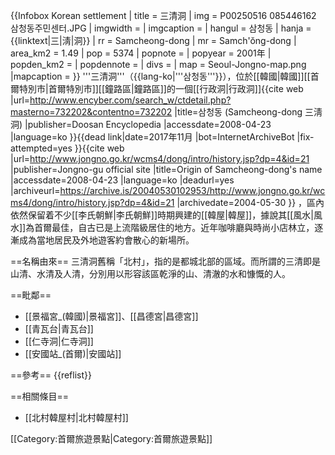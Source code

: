 {{Infobox Korean settlement
| title           = 三清洞
| img             = P00250516 085446162 삼청동주민센터.JPG
| imgwidth = 
| imgcaption      = 
| hangul          = 삼청동
| hanja           = {{linktext|三|淸|洞}}
| rr              = Samcheong-dong
| mr              = Samch'ŏng-dong
| area_km2        = 1.49
| pop             = 5374
| popnote         = <ref name="encyber" />
| popyear         = 2001年
| popden_km2      = 
| popdennote      = 
| divs            = 
| map             = Seoul-Jongno-map.png
|mapcaption       = 
}}
'''三清洞'''（{{lang-ko|'''삼청동'''}}），位於[[韓國|韓國]][[首爾特別市|首爾特別市]][[鐘路區|鐘路區]]的一個[[行政洞|行政洞]]<ref name="encyber">{{cite web |url=http://www.encyber.com/search_w/ctdetail.php?masterno=732202&contentno=732202 |title=삼청동 (Samcheong-dong 三淸洞) |publisher=Doosan Encyclopedia |accessdate=2008-04-23 |language=ko }}{{dead link|date=2017年11月 |bot=InternetArchiveBot |fix-attempted=yes }}</ref><ref name="Jongno-gu">{{cite web |url=http://www.jongno.go.kr/wcms4/dong/intro/history.jsp?dp=4&id=21 |publisher=Jongno-gu official site |title=Origin of Samcheong-dong's name |accessdate=2008-04-23 |language=ko |deadurl=yes |archiveurl=https://archive.is/20040530102953/http://www.jongno.go.kr/wcms4/dong/intro/history.jsp?dp=4&id=21 |archivedate=2004-05-30 }} </ref>，區內依然保留着不少[[李氏朝鮮|李氏朝鮮]]時期興建的[[韓屋|韓屋]]，據說其[[風水|風水]]為首爾最佳，自古已是上流階級居住的地方。近年咖啡廳與時尚小店林立，逐漸成為當地居民及外地遊客約會散心的新場所。

==名稱由來==
三清洞舊稱「北村」，指的是都城北部的區域。而所謂的三清即是山清、水清及人清，分別用以形容該區乾淨的山、清澈的水和慷慨的人。

==毗鄰==
* [[景福宮_(韓國)|景福宮]]、[[昌德宮|昌德宮]]
* [[青瓦台|青瓦台]]
* [[仁寺洞|仁寺洞]]
* [[安國站_(首爾)|安國站]]

==參考==
{{reflist}}

==相關條目==
* [[北村韓屋村|北村韓屋村]]

[[Category:首爾旅遊景點|Category:首爾旅遊景點]]